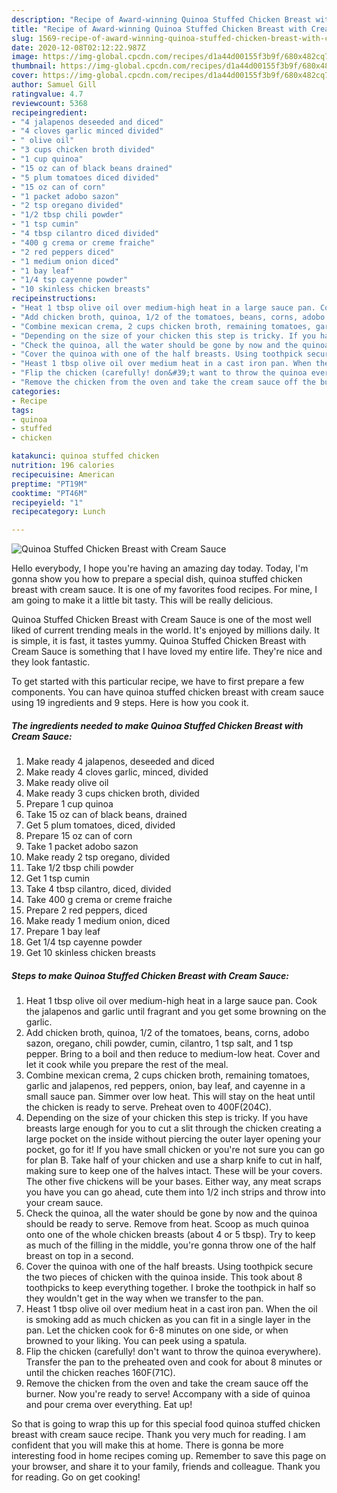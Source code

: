 ```yaml
---
description: "Recipe of Award-winning Quinoa Stuffed Chicken Breast with Cream Sauce"
title: "Recipe of Award-winning Quinoa Stuffed Chicken Breast with Cream Sauce"
slug: 1569-recipe-of-award-winning-quinoa-stuffed-chicken-breast-with-cream-sauce
date: 2020-12-08T02:12:22.987Z
image: https://img-global.cpcdn.com/recipes/d1a44d00155f3b9f/680x482cq70/quinoa-stuffed-chicken-breast-with-cream-sauce-recipe-main-photo.jpg
thumbnail: https://img-global.cpcdn.com/recipes/d1a44d00155f3b9f/680x482cq70/quinoa-stuffed-chicken-breast-with-cream-sauce-recipe-main-photo.jpg
cover: https://img-global.cpcdn.com/recipes/d1a44d00155f3b9f/680x482cq70/quinoa-stuffed-chicken-breast-with-cream-sauce-recipe-main-photo.jpg
author: Samuel Gill
ratingvalue: 4.7
reviewcount: 5368
recipeingredient:
- "4 jalapenos deseeded and diced"
- "4 cloves garlic minced divided"
- " olive oil"
- "3 cups chicken broth divided"
- "1 cup quinoa"
- "15 oz can of black beans drained"
- "5 plum tomatoes diced divided"
- "15 oz can of corn"
- "1 packet adobo sazon"
- "2 tsp oregano divided"
- "1/2 tbsp chili powder"
- "1 tsp cumin"
- "4 tbsp cilantro diced divided"
- "400 g crema or creme fraiche"
- "2 red peppers diced"
- "1 medium onion diced"
- "1 bay leaf"
- "1/4 tsp cayenne powder"
- "10 skinless chicken breasts"
recipeinstructions:
- "Heat 1 tbsp olive oil over medium-high heat in a large sauce pan. Cook the jalapenos and garlic until fragrant and you get some browning on the garlic."
- "Add chicken broth, quinoa, 1/2 of the tomatoes, beans, corns, adobo sazon, oregano, chili powder, cumin, cilantro, 1 tsp salt, and 1 tsp pepper. Bring to a boil and then reduce to medium-low heat. Cover and let it cook while you prepare the rest of the meal."
- "Combine mexican crema, 2 cups chicken broth, remaining tomatoes, garlic and jalapenos, red peppers, onion, bay leaf, and cayenne in a small sauce pan. Simmer over low heat. This will stay on the heat until the chicken is ready to serve. Preheat oven to 400F(204C)."
- "Depending on the size of your chicken this step is tricky. If you have breasts large enough for you to cut a slit through the chicken creating a large pocket on the inside without piercing the outer layer opening your pocket, go for it! If you have small chicken or you&#39;re not sure you can go for plan B. Take half of your chicken and use a sharp knife to cut in half, making sure to keep one of the halves intact. These will be your covers. The other five chickens will be your bases. Either way, any meat scraps you have you can go ahead, cute them into 1/2 inch strips and throw into your cream sauce."
- "Check the quinoa, all the water should be gone by now and the quinoa should be ready to serve. Remove from heat. Scoop as much quinoa onto one of the whole chicken breasts (about 4 or 5 tbsp). Try to keep as much of the filling in the middle, you&#39;re gonna throw one of the half breast on top in a second."
- "Cover the quinoa with one of the half breasts. Using toothpick secure the two pieces of chicken with the quinoa inside. This took about 8 toothpicks to keep everything together. I broke the toothpick in half so they wouldn&#39;t get in the way when we transfer to the pan."
- "Heast 1 tbsp olive oil over medium heat in a cast iron pan. When the oil is smoking add as much chicken as you can fit in a single layer in the pan. Let the chicken cook for 6-8 minutes on one side, or when browned to your liking. You can peek using a spatula."
- "Flip the chicken (carefully! don&#39;t want to throw the quinoa everywhere). Transfer the pan to the preheated oven and cook for about 8 minutes or until the chicken reaches 160F(71C)."
- "Remove the chicken from the oven and take the cream sauce off the burner. Now you&#39;re ready to serve! Accompany with a side of quinoa and pour crema over everything. Eat up!"
categories:
- Recipe
tags:
- quinoa
- stuffed
- chicken

katakunci: quinoa stuffed chicken 
nutrition: 196 calories
recipecuisine: American
preptime: "PT19M"
cooktime: "PT46M"
recipeyield: "1"
recipecategory: Lunch

---
```



![Quinoa Stuffed Chicken Breast with Cream Sauce](https://img-global.cpcdn.com/recipes/d1a44d00155f3b9f/680x482cq70/quinoa-stuffed-chicken-breast-with-cream-sauce-recipe-main-photo.jpg)

Hello everybody, I hope you're having an amazing day today. Today, I'm gonna show you how to prepare a special dish, quinoa stuffed chicken breast with cream sauce. It is one of my favorites food recipes. For mine, I am going to make it a little bit tasty. This will be really delicious.

Quinoa Stuffed Chicken Breast with Cream Sauce is one of the most well liked of current trending meals in the world. It's enjoyed by millions daily. It is simple, it is fast, it tastes yummy. Quinoa Stuffed Chicken Breast with Cream Sauce is something that I have loved my entire life. They're nice and they look fantastic.




To get started with this particular recipe, we have to first prepare a few components. You can have quinoa stuffed chicken breast with cream sauce using 19 ingredients and 9 steps. Here is how you cook it.

<!--inarticleads1-->

##### The ingredients needed to make Quinoa Stuffed Chicken Breast with Cream Sauce:

1. Make ready 4 jalapenos, deseeded and diced
1. Make ready 4 cloves garlic, minced, divided
1. Make ready  olive oil
1. Make ready 3 cups chicken broth, divided
1. Prepare 1 cup quinoa
1. Take 15 oz can of black beans, drained
1. Get 5 plum tomatoes, diced, divided
1. Prepare 15 oz can of corn
1. Take 1 packet adobo sazon
1. Make ready 2 tsp oregano, divided
1. Take 1/2 tbsp chili powder
1. Get 1 tsp cumin
1. Take 4 tbsp cilantro, diced, divided
1. Take 400 g crema or creme fraiche
1. Prepare 2 red peppers, diced
1. Make ready 1 medium onion, diced
1. Prepare 1 bay leaf
1. Get 1/4 tsp cayenne powder
1. Get 10 skinless chicken breasts




<!--inarticleads2-->

##### Steps to make Quinoa Stuffed Chicken Breast with Cream Sauce:

1. Heat 1 tbsp olive oil over medium-high heat in a large sauce pan. Cook the jalapenos and garlic until fragrant and you get some browning on the garlic.
1. Add chicken broth, quinoa, 1/2 of the tomatoes, beans, corns, adobo sazon, oregano, chili powder, cumin, cilantro, 1 tsp salt, and 1 tsp pepper. Bring to a boil and then reduce to medium-low heat. Cover and let it cook while you prepare the rest of the meal.
1. Combine mexican crema, 2 cups chicken broth, remaining tomatoes, garlic and jalapenos, red peppers, onion, bay leaf, and cayenne in a small sauce pan. Simmer over low heat. This will stay on the heat until the chicken is ready to serve. Preheat oven to 400F(204C).
1. Depending on the size of your chicken this step is tricky. If you have breasts large enough for you to cut a slit through the chicken creating a large pocket on the inside without piercing the outer layer opening your pocket, go for it! If you have small chicken or you&#39;re not sure you can go for plan B. Take half of your chicken and use a sharp knife to cut in half, making sure to keep one of the halves intact. These will be your covers. The other five chickens will be your bases. Either way, any meat scraps you have you can go ahead, cute them into 1/2 inch strips and throw into your cream sauce.
1. Check the quinoa, all the water should be gone by now and the quinoa should be ready to serve. Remove from heat. Scoop as much quinoa onto one of the whole chicken breasts (about 4 or 5 tbsp). Try to keep as much of the filling in the middle, you&#39;re gonna throw one of the half breast on top in a second.
1. Cover the quinoa with one of the half breasts. Using toothpick secure the two pieces of chicken with the quinoa inside. This took about 8 toothpicks to keep everything together. I broke the toothpick in half so they wouldn&#39;t get in the way when we transfer to the pan.
1. Heast 1 tbsp olive oil over medium heat in a cast iron pan. When the oil is smoking add as much chicken as you can fit in a single layer in the pan. Let the chicken cook for 6-8 minutes on one side, or when browned to your liking. You can peek using a spatula.
1. Flip the chicken (carefully! don&#39;t want to throw the quinoa everywhere). Transfer the pan to the preheated oven and cook for about 8 minutes or until the chicken reaches 160F(71C).
1. Remove the chicken from the oven and take the cream sauce off the burner. Now you&#39;re ready to serve! Accompany with a side of quinoa and pour crema over everything. Eat up!




So that is going to wrap this up for this special food quinoa stuffed chicken breast with cream sauce recipe. Thank you very much for reading. I am confident that you will make this at home. There is gonna be more interesting food in home recipes coming up. Remember to save this page on your browser, and share it to your family, friends and colleague. Thank you for reading. Go on get cooking!
